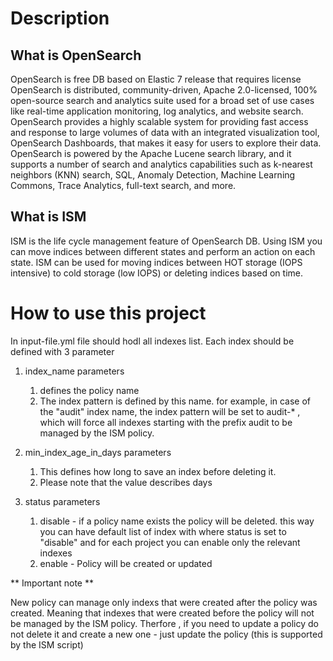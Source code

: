 # Description #

## What is OpenSearch ##

OpenSearch is free DB based on Elastic 7 release that requires license
OpenSearch is distributed, community-driven, Apache 2.0-licensed, 100% open-source search and analytics suite used for a broad set of use cases 
like real-time application monitoring, log analytics, and website search. OpenSearch provides a highly scalable system for providing fast access and response 
to large volumes of data with an integrated visualization tool, OpenSearch Dashboards, that makes it easy for users to explore their data. 
OpenSearch is powered by the Apache Lucene search library, and it supports a number of search and analytics capabilities such as k-nearest neighbors (KNN) search, 
SQL, Anomaly Detection, Machine Learning Commons, Trace Analytics, full-text search, and more.

## What is ISM ##

ISM is the life cycle management feature of OpenSearch DB.
Using ISM you can move indices between different states and perform an action on each state.
ISM can be used for moving indices between HOT storage (IOPS intensive) to cold storage (low IOPS) or deleting indices based on time.

    
# How to use this project # 

In input-file.yml file should hodl all indexes list. Each index should be defined with 3 parameter 


1. index_name parameters 
    1. defines the policy name 
    2. The index pattern is defined by this name.  for example, in case of the "audit" index name, the index pattern will be set to audit-* , which will force all indexes starting with the prefix audit to be managed by the ISM policy.
2. min_index_age_in_days parameters 
    1. This defines how long to save an index before deleting it.
    2. Please note that the value describes days
  
3. status parameters 
    1. disable - if a policy name exists the policy will be deleted. this way you can have default list of index with where status is set to "disable" and for each             project you can enable only the relevant indexes
    2. enable - Policy will be created or updated 

 ** Important note **

New policy can manage only indexs that were created after the policy was created. Meaning that indexes that were created before the policy will not be managed by the ISM policy.  Therfore , if you need to update a policy do not delete it and create a new one - just update the policy (this is supported by the ISM script)


